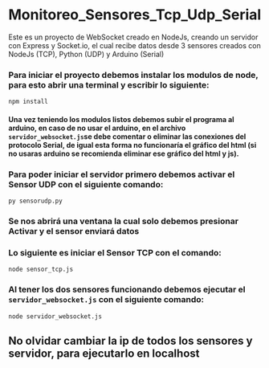 # Monitoreo_Sensores_Tcp_Udp_Serial
Este es un proyecto de WebSocket creado en NodeJs, creando un servidor con Express y Socket.io,
el cual recibe datos desde 3 sensores creados con NodeJs (TCP), Python (UDP) y Arduino (Serial)


### Para iniciar el proyecto debemos instalar los modulos de node, para esto abrir una terminal y escribir lo siguiente:

<code>npm install</code>

#### Una vez teniendo los modulos listos debemos subir el programa al arduino, en caso de no usar el arduino, en el archivo <code>servidor_websocket.js</code>se debe comentar o eliminar las conexiones del protocolo Serial, de igual esta forma no funcionaría el gráfico del html (si no usaras arduino se recomienda eliminar ese gráfico del html y js).


### Para poder iniciar el servidor primero debemos activar el Sensor UDP con el siguiente comando:

<code>py sensorudp.py</code>

### Se nos abrirá una ventana la cual solo debemos presionar Activar y el sensor enviará datos

### Lo siguiente es iniciar el Sensor TCP con el comando:

<code>node sensor_tcp.js</code>

### Al tener los dos sensores funcionando debemos ejecutar el <code>servidor_websocket.js</code> con el siguiente comando:

<code>node servidor_websocket.js</code>


## No olvidar cambiar la ip de todos los sensores y servidor, para ejecutarlo en localhost
